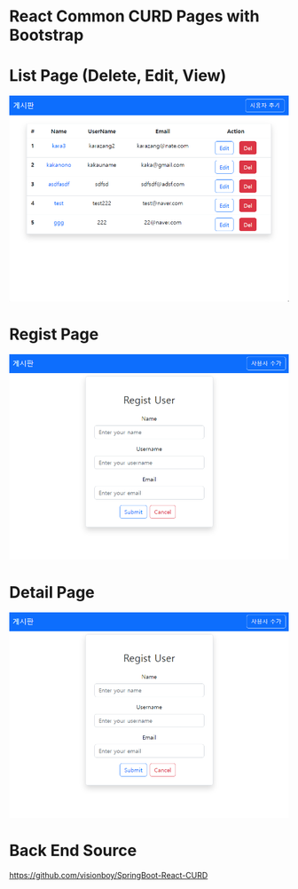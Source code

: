 # React Common CURD Pages with Bootstrap

# List Page (Delete, Edit, View)

![manual](r_board1.png)

# Regist Page

![manual](r_board2.png)

# Detail Page
![manual](r_board2.png)

# Back End Source
https://github.com/visionboy/SpringBoot-React-CURD
